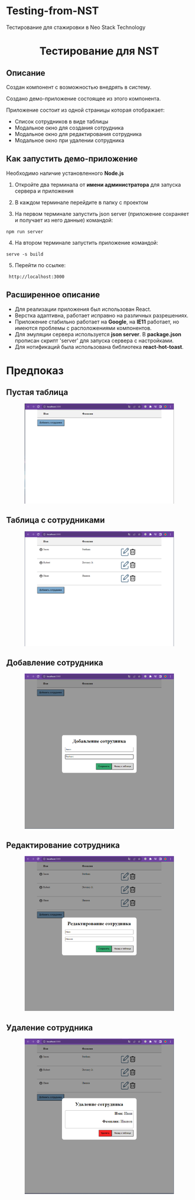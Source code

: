 # Testing-from-NST
Тестирование для стажировки в Neo Stack Technology

<h1 align="center">Тестирование для NST</h1>

## Описание

<p>Создан компонент с возможностью внедрять в систему.</p>
<p>Создано демо-приложение состоящее из этого компонента.</p>
<p>Приложение состоит из одной страницы которая отображает:</p>

- Список сотрудников в виде таблицы
-	Модальное окно для создания сотрудника
-	Модальное окно для редактирования сотрудника
-	Модальное окно при удалении сотрудника


## Как запустить демо-приложение

Необходимо наличие установленного **Node.js**

1. Откройте два терминала от **имени администратора** для запуска сервера и приложения

2. В каждом терминале перейдите в папку с проектом

3. На первом терминале запустить json server (приложение сохраняет и получает из него данные) командой:

```
npm run server
```
4. На втором терминале запустить приложение командой:
```
serve -s build
```
5. Перейти по ссылке:
```
 http://localhost:3000 
```

## Расширенное описание

- Для реализации приложения был использован React.
- Верстка адаптивна, работает исправно на различных разрешениях.
- Приложение стабильно работает на **Google**, на **IE11** работает, но имеются проблемы с расположениями компонентов.
- Для эмуляции сервера используется **json server**. В **package.json** прописан скрипт 'server' для запуска сервера с настройками.
- Для нотификаций была использована библиотека **react-hot-toast**.

# Предпоказ

## **Пустая таблица**

<p align="center">
<img  src="https://raw.githubusercontent.com/Stasynprok/Testing-from-NST/main/readme_image/1.PNG" width="80%">
</p>

## **Таблица с сотрудниками**

<p align="center">
<img  src="https://raw.githubusercontent.com/Stasynprok/Testing-from-NST/main/readme_image/2.PNG" width="80%">
</p>

## **Добавление сотрудника**

<p align="center">
<img  src="https://raw.githubusercontent.com/Stasynprok/Testing-from-NST/main/readme_image/3.PNG" width="80%">
</p>

## **Редактирование сотрудника**

<p align="center">
<img  src="https://raw.githubusercontent.com/Stasynprok/Testing-from-NST/main/readme_image/4.PNG" width="80%">
</p>

## **Удаление сотрудника**

<p align="center">
<img  src="https://raw.githubusercontent.com/Stasynprok/Testing-from-NST/main/readme_image/5.PNG" width="80%">
</p>
